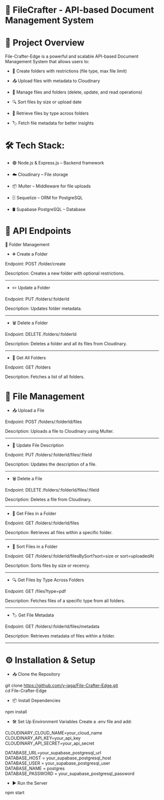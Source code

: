 # 📂 FileCrafter - API-based Document Management System

# 🚀 Project Overview

File-Crafter-Edge is a powerful and scalable API-based Document Management System that allows users to:

- 📁 Create folders with restrictions (file type, max file limit)

- 📤 Upload files with metadata to Cloudinary

- 🔄 Manage files and folders (delete, update, and read operations)

- 🔍 Sort files by size or upload date

- 📄 Retrieve files by type across folders

- 🏷 Fetch file metadata for better insights

# 🛠 Tech Stack:

- 🟢 Node.js & Express.js – Backend framework

- ☁️ Cloudinary – File storage

- 📦 Multer – Middleware for file uploads

- 🗄 Sequelize – ORM for PostgreSQL

- 🛢 Supabase PostgreSQL – Database

# 🔗 API Endpoints

📂 Folder Management

- ➕ Create a Folder

Endpoint: POST /folder/create

Description: Creates a new folder with optional restrictions.

---

- ✏️ Update a Folder

Endpoint: PUT /folders/:folderId

Description: Updates folder metadata.

---

- 🗑 Delete a Folder

Endpoint: DELETE /folders/:folderId

Description: Deletes a folder and all its files from Cloudinary.

---

- 📜 Get All Folders

Endpoint: GET /folders

Description: Fetches a list of all folders.

# 📄 File Management

- 📤 Upload a File

Endpoint: POST /folders/:folderId/files

Description: Uploads a file to Cloudinary using Multer.

---

- 📝 Update File Description

Endpoint: PUT /folders/:folderId/files/:fileId

Description: Updates the description of a file.

---

- 🗑 Delete a File

Endpoint: DELETE /folders/:folderId/files/:fileId

Description: Deletes a file from Cloudinary.

---

- 📂 Get Files in a Folder

Endpoint: GET /folders/:folderId/files

Description: Retrieves all files within a specific folder.

---

- 🔄 Sort Files in a Folder

Endpoint: GET /folders/:folderId/filesBySort?sort=size or sort=uploadedAt

Description: Sorts files by size or recency.

---

- 🔍 Get Files by Type Across Folders

Endpoint: GET /files?type=pdf

Description: Fetches files of a specific type from all folders.

---

- 🏷 Get File Metadata

Endpoint: GET /folders/:folderId/files/metadata

Description: Retrieves metadata of files within a folder.

---

# ⚙️ Installation & Setup

- 📥 Clone the Repository

git clone https://github.com/y-jaga/File-Crafter-Edge.git  
cd File-Crafter-Edge

- 📦 Install Dependencies

npm install

- 🛠 Set Up Environment Variables
  Create a .env file and add:

CLOUDINARY_CLOUD_NAME=your_cloud_name
CLOUDINARY_API_KEY=your_api_key
CLOUDINARY_API_SECRET=your_api_secret

DATABASE_URL=your_supabase_postgresql_url  
DATABASE_HOST = your_supabase_postgresql_host  
DATABASE_USER = your_supabase_postgresql_user  
DATABASE_NAME = postgres  
DATABASE_PASSWORD = your_supabase_postgresql_password

- ▶️ Run the Server

npm start

